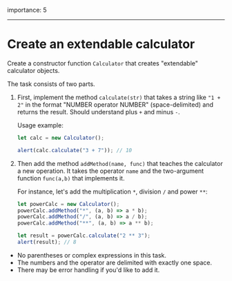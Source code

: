 importance: 5

---

# Create an extendable calculator

Create a constructor function `Calculator` that creates "extendable" calculator objects.

The task consists of two parts.

1. First, implement the method `calculate(str)` that takes a string like `"1 + 2"` in the format "NUMBER operator NUMBER" (space-delimited) and returns the result. Should understand plus `+` and minus `-`.

   Usage example:

   ```js
   let calc = new Calculator();

   alert(calc.calculate("3 + 7")); // 10
   ```

2. Then add the method `addMethod(name, func)` that teaches the calculator a new operation. It takes the operator `name` and the two-argument function `func(a,b)` that implements it.

   For instance, let's add the multiplication `*`, division `/` and power `**`:

   ```js
   let powerCalc = new Calculator();
   powerCalc.addMethod("*", (a, b) => a * b);
   powerCalc.addMethod("/", (a, b) => a / b);
   powerCalc.addMethod("**", (a, b) => a ** b);

   let result = powerCalc.calculate("2 ** 3");
   alert(result); // 8
   ```

- No parentheses or complex expressions in this task.
- The numbers and the operator are delimited with exactly one space.
- There may be error handling if you'd like to add it.
